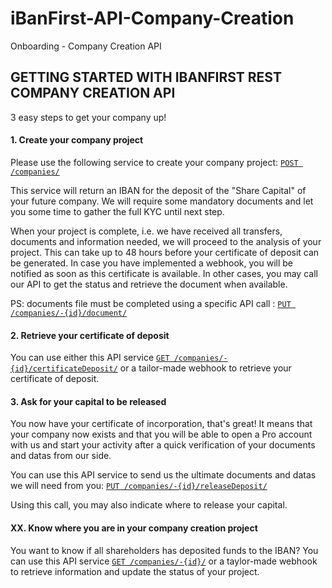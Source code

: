 # iBanFirst-API-Company-Creation
Onboarding - Company Creation API

## GETTING STARTED WITH IBANFIRST REST COMPANY CREATION API ##

3 easy steps to get your company up!

#### 1. Create your company project ####

Please use the following service to create your company project: [`POST /companies/`](/services/companies.md#post_companies)

This service will return an IBAN for the deposit of the "Share Capital" of your future company.
We will require some mandatory documents and let you some time to gather the full KYC until next step.

When your project is complete, i.e. we have received all transfers, documents and information needed, we will proceed to the analysis of your project. This can take up to 48 hours before your certificate of deposit can be generated. In case you have implemented a webhook, you will be notified as soon as this certificate is available. In other cases, you may call our API to get the status and retrieve the document when available.

PS: documents file must be completed using a specific API call : [`PUT /companies/-{id}/document/`](/services/companies.md#out_document)

#### 2. Retrieve your certificate of deposit ####

You can use either this API service [`GET /companies/-{id}/certificateDeposit/`](/services/companies.md#getDocuments_certificateIncorporation) or a tailor-made webhook to retrieve your certificate of deposit.

#### 3. 	Ask for your capital to be released  ####

You now have your certificate of incorporation, that's great! It means that your company now exists and that you will be able to open a Pro account with us and start your activity after a quick verification of your documents and datas from our side.

You can use this API service to send us the ultimate documents and datas we will need from you: [`PUT /companies/-{id}/releaseDeposit/`](#put_companiesReleaseDeposit)
 
Using this call, you may also indicate where to release your capital. 

#### XX. Know where you are in your company creation project ####

You want to know if all shareholders has deposited funds to the IBAN? You can use this API service [`GET /companies/-{id}/`](/services/companies.md#get_companies) or a taylor-made webhook to retrieve information and update the status of your project.
